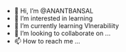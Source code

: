 - 👋 Hi, I’m @ANANTBANSAL
- 👀 I’m interested in learning
- 🌱 I’m currently learning Vlnerabiliity
- 💞️ I’m looking to collaborate on ...
- 📫 How to reach me ...

<!---
ANANTBANSAL/ANANTBANSAL is a ✨ special ✨ repository because its `README.md` (this file) appears on your GitHub profile.
You can click the Preview link to take a look at your changes.
--->
